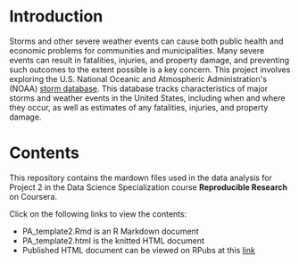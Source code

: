 # Introduction
Storms and other severe weather events can cause both public health and economic problems for communities and municipalities. Many severe events can result in fatalities, injuries, and property damage, and preventing such outcomes to the extent possible is a key concern.
This project involves exploring the U.S. National Oceanic and Atmospheric Administration's (NOAA) [storm database](https://www.ncdc.noaa.gov/stormevents/details.jsp?type=eventtype). This database tracks characteristics of major storms and weather events in the United States, including when and where they occur, as well as estimates of any fatalities, injuries, and property damage.

# Contents
This repository contains the mardown files used in the data analysis for Project 2 in the Data Science Specialization course **Reproducible Research** on Coursera.

Click on the following links to view the contents:
* PA_template2.Rmd is an R Markdown document
* PA_template2.html is the knitted HTML document
* Published HTML document can be viewed on RPubs at this [link](http://rpubs.com/ChengSeng/405344)
